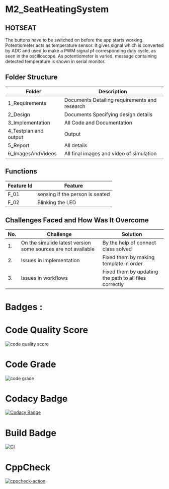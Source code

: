 # M2_SeatHeatingSystem
## HOTSEAT
The buttons have to be switched on before the app starts working. Potentiometer acts as temperature sensor. It gives signal which is converted by ADC and used to make a PWM signal pf corresponding duty cycle, as seen in the oscilloscope. As potentiometer is varied, message containing detected temperature is shown in serial monitor.

## Folder Structure

|Folder|Description|
|------|-----------|
|1_Requirements|Documents Detailing requirements and research|
|2_Design|Documents Specifying design details|
|3_Implementation|All Code and Documentation|
|4_Testplan and output|Output|
|5_Report|All details|
|6_ImagesAndVideos|All final images and video of simulation|

## Functions

|Feature Id|Feature|
|----------|-------|
|F_01|sensing if the person is seated|
|F_02|Blinking the LED|

## Challenges Faced and How Was It Overcome

|No.|Challenge|Solution|
|---|---------|--------|
|1.|On the simulide latest version some sources are not available|By the help of connect class solved|
|2.|Issues in implementation|Fixed them by making template in order|
|3.|Issues in workflows|Fixed them by updating the path to all files correctly|


# Badges :

# Code Quality Score
![code quality score](https://api.codiga.io/project/32913/score/svg)


# Code Grade
![code grade](https://api.codiga.io/project/32913/status/svg)

# Codacy Badge
[![Codacy Badge](https://app.codacy.com/project/badge/Grade/eeb206cff74047208401ca7ad23140c1)](https://www.codacy.com/gh/Avinash20031999/M2_SeatHeatingSystem/dashboard?utm_source=github.com&amp;utm_medium=referral&amp;utm_content=Avinash20031999/M2_SeatHeatingSystem&amp;utm_campaign=Badge_Grade)


# Build Badge
[![CI](https://github.com/Avinash20031999/M2_SeatHeatingSystem/actions/workflows/main.yml/badge.svg)](https://github.com/Avinash20031999/M2_SeatHeatingSystem/actions/workflows/main.yml)


# CppCheck
[![cppcheck-action](https://github.com/Avinash20031999/M2_SeatHeatingSystem/actions/workflows/c-cppxyz.yml/badge.svg)](https://github.com/Avinash20031999/M2_SeatHeatingSystem/actions/workflows/c-cppxyz.yml)
